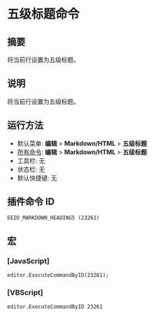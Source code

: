 # 五级标题命令

## 摘要

将当前行设置为五级标题。

## 说明

将当前行设置为五级标题。

## 运行方法

- 默认菜单: **编辑** \> **Markdown/HTML** \> **五级标题**
- [所有命令](../tools/all_commands): **编辑** \> **Markdown/HTML** \> **五级标题**
- 工具栏: 无
- 状态栏: 无
- 默认快捷键: 无

## 插件命令 ID

```
EEID_MARKDOWN_HEADING5 (23261)
```

## 宏

### \[JavaScript\]

```
editor.ExecuteCommandByID(23261);
```

### \[VBScript\]

```
editor.ExecuteCommandByID 23261
```
